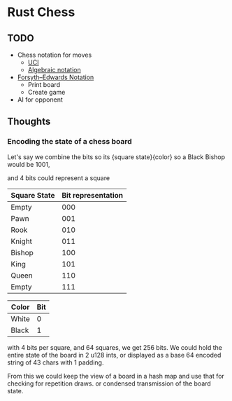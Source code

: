 # Rust Chess

## TODO
 - Chess notation for moves
   - [UCI](https://en.wikipedia.org/wiki/Universal_Chess_Interface)
   - [Algebraic notation](https://en.wikipedia.org/wiki/Algebraic_notation_(chess)#Long_algebraic_notation)
 - [Forsyth–Edwards Notation](https://en.wikipedia.org/wiki/Forsyth%E2%80%93Edwards_Notation)
   - Print board
   - Create game
 - AI for opponent

## Thoughts

### Encoding the state of a chess board

Let's say we combine the bits so its {square state}{color}
so a Black Bishop would be 1001,

and 4 bits could represent a square

|Square State |Bit representation |
| ----------- | ----------------- |
|Empty        |000                |
|Pawn         |001                |
|Rook         |010                |
|Knight       |011                |
|Bishop       |100                |
|King         |101                |
|Queen        |110                |
|Empty        |111                |

|Color |Bit  |
| ---- | --- |
|White |0    |
|Black |1    |

with 4 bits per square, and 64 squares, we get 256 bits. We could hold the entire state of the board in 2 u128 ints, or displayed as a base 64 encoded string of 43 chars with 1 padding.

From this we could keep the view of a board in a hash map and use that for checking for repetition draws. or condensed transmission of the board state.